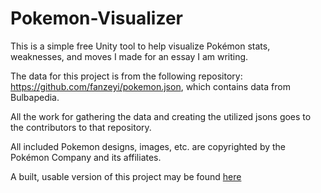 # Pokemon-Visualizer
This is a simple free Unity tool to help visualize Pokémon stats, weaknesses, and moves I made for an essay I am writing.

The data for this project is from the following repository: https://github.com/fanzeyi/pokemon.json, 
which contains data from Bulbapedia.

All the work for gathering the data and creating the utilized jsons goes to the contributors to that repository.

All included Pokemon designs, images, etc. are copyrighted by the Pokémon Company and its affiliates.

A built, usable version of this project may be found <a href="https://purpleml.itch.io/pokevisualizer" target="_blank">here</a>
